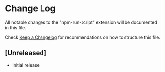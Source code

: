 # Change Log

All notable changes to the "npm-run-script" extension will be documented in this file.

Check [Keep a Changelog](http://keepachangelog.com/) for recommendations on how to structure this file.

## [Unreleased]

- Initial release